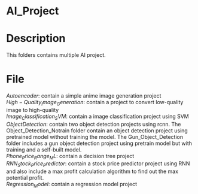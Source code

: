 # AI_Project
# Description
This folders contains multiple AI project. 
# File
$Autoencoder$: contain a simple anime image generation project  
$High-Quality_Image_Generation$: contain a project to convert low-quality image to high-quality  
$Image_Classification_SVM$: contain a image classification project using SVM  
$Object Detection$: contain two object detection projects using rcnn. The Object_Detection_Notrain folder contain an object detection project using pretrained model without training the model. The Gun_Object_Detection folder includes a gun object detection project using pretrain model but with training and a self-built model.  
$Phone_Price_Range_ML$: contain a decision tree project  
$RNN_Stock_Price_Predictor$: contain a stock price predictor project using RNN and also include a max profit calculation algorithm to find out the max potential profit.  
$Regression_Model$: contain a regression model project  
